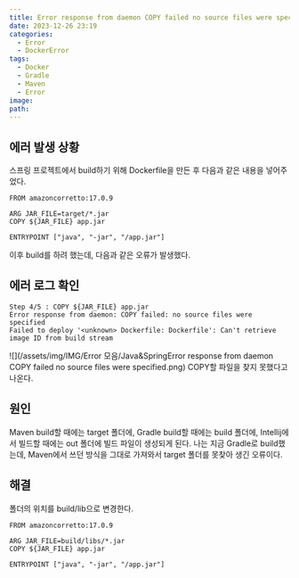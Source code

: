 ```yaml
---
title: Error response from daemon COPY failed no source files were specified
date: 2023-12-26 23:19
categories:
  - Error
  - DockerError
tags:
  - Docker
  - Gradle
  - Maven
  - Error
image: 
path:
---
```


## 에러 발생 상황
스프링 프로젝트에서 build하기 위해 Dockerfile을 만든 후 다음과 같은 내용을 넣어주었다.

```shell
FROM amazoncorretto:17.0.9  

ARG JAR_FILE=target/*.jar  
COPY ${JAR_FILE} app.jar  

ENTRYPOINT ["java", "-jar", "/app.jar"]
```

이후 build를 하려 했는데, 다음과 같은 오류가 발생했다.

## 에러 로그 확인
```shell
Step 4/5 : COPY ${JAR_FILE} app.jar
Error response from daemon: COPY failed: no source files were specified
Failed to deploy '<unknown> Dockerfile: Dockerfile': Can't retrieve image ID from build stream

```
![](/assets/img/IMG/Error 모음/Java&SpringError response from daemon COPY failed no source files were specified.png)
COPY할 파일을 찾지 못했다고 나온다.

## 원인
Maven build할 때에는 target 폴더에, Gradle build할 때에는 build 폴더에, Intellij에서 빌드할 때에는 out 폴더에 빌드 파일이 생성되게 된다. 나는 지금 Gradle로 build했는데, Maven에서 쓰던 방식을 그대로 가져와서 target 폴더를 못찾아 생긴 오류이다.

## 해결
폴더의 위치를 build/lib으로 변경한다.
```shell
FROM amazoncorretto:17.0.9  

ARG JAR_FILE=build/libs/*.jar
COPY ${JAR_FILE} app.jar  

ENTRYPOINT ["java", "-jar", "/app.jar"]
```